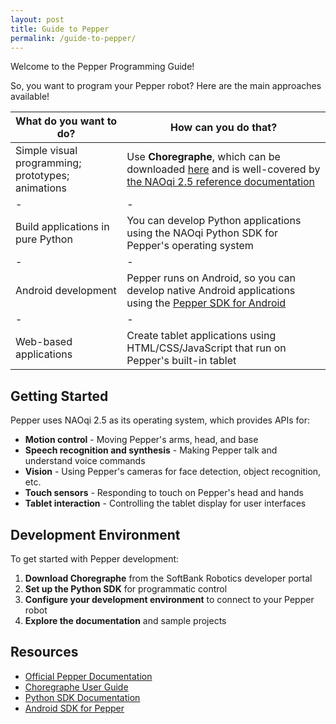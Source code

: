 ```yaml
---
layout: post
title: Guide to Pepper
permalink: /guide-to-pepper/
---
```


Welcome to the Pepper Programming Guide!

So, you want to program your Pepper robot? Here are the main approaches available!

| What do you want to do?    | How can you do that? |
|-|-|
| Simple visual programming; prototypes; animations    | Use **Choregraphe**, which can be downloaded [here](https://www.aldebaran.com/en/support/pepper/downloads-softwares) and is well-covered by [the NAOqi 2.5 reference documentation](http://doc.aldebaran.com/2-5/index.html) |
|-|-|
| Build applications in pure Python    | You can develop Python applications using the NAOqi Python SDK for Pepper's operating system |
|-|-|
| Android development | Pepper runs on Android, so you can develop native Android applications using the [Pepper SDK for Android](https://developer.softbankrobotics.com/pepper-naoqi-25-documentation/pepper-sdk-android) |
|-|-|
| Web-based applications | Create tablet applications using HTML/CSS/JavaScript that run on Pepper's built-in tablet |

## Getting Started

Pepper uses NAOqi 2.5 as its operating system, which provides APIs for:
- **Motion control** - Moving Pepper's arms, head, and base
- **Speech recognition and synthesis** - Making Pepper talk and understand voice commands
- **Vision** - Using Pepper's cameras for face detection, object recognition, etc.
- **Touch sensors** - Responding to touch on Pepper's head and hands
- **Tablet interaction** - Controlling the tablet display for user interfaces

## Development Environment

To get started with Pepper development:

1. **Download Choregraphe** from the SoftBank Robotics developer portal
2. **Set up the Python SDK** for programmatic control
3. **Configure your development environment** to connect to your Pepper robot
4. **Explore the documentation** and sample projects

## Resources

- [Official Pepper Documentation](https://developer.softbankrobotics.com/pepper-naoqi-25-documentation)
- [Choregraphe User Guide](http://doc.aldebaran.com/2-5/software/choregraphe/index.html)
- [Python SDK Documentation](http://doc.aldebaran.com/2-5/dev/python/index.html)
- [Android SDK for Pepper](https://developer.softbankrobotics.com/pepper-naoqi-25-documentation/pepper-sdk-android)